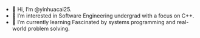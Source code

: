 - 👋 Hi, I’m @yinhuacai25. 
- 👀 I’m interested in Software Engineering undergrad with a focus on C++. 
- 🌱 I’m currently learning Fascinated by systems programming and real-world problem solving.
